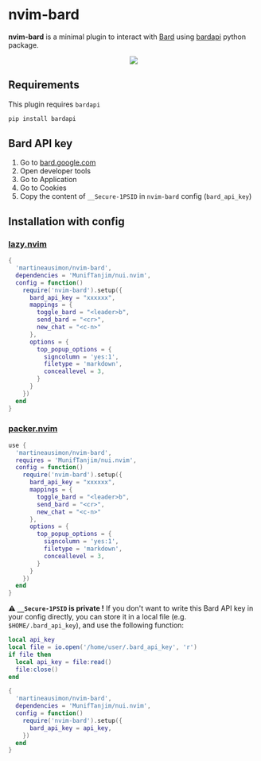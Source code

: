 # nvim-bard

**nvim-bard** is a minimal plugin to interact with [Bard](https://bard.google.com) using [bardapi](https://github.com/dsdanielpark/Bard-API) python package.

<p align="center">
<img src="https://user-images.githubusercontent.com/89019438/253833546-ecf7830b-c235-4cc8-9dad-9bf2615a0f41.png">
</p>

## Requirements

This plugin requires `bardapi`

```bash
pip install bardapi
```

## Bard API key

1. Go to [bard.google.com](https://bard.google.com)
2. Open developer tools
3. Go to Application
4. Go to Cookies
5. Copy the content of `__Secure-1PSID` in `nvim-bard` config (`bard_api_key`)

## Installation with config

### [lazy.nvim](https://github.com/folke/lazy.nvim)

```lua
{
  'martineausimon/nvim-bard',
  dependencies = 'MunifTanjim/nui.nvim',
  config = function()
    require('nvim-bard').setup({
      bard_api_key = "xxxxxx",
      mappings = {
        toggle_bard = "<leader>b",
        send_bard = "<cr>",
        new_chat = "<c-n>"
      },
      options = {
        top_popup_options = {
          signcolumn = 'yes:1',
          filetype = 'markdown',
          conceallevel = 3,
        }
      }
    })
  end
}
```

### [packer.nvim](https://github.com/wbthomason/packer.nvim)

```lua 
use { 
  'martineausimon/nvim-bard',
  requires = 'MunifTanjim/nui.nvim',
  config = function()
    require('nvim-bard').setup({
      bard_api_key = "xxxxxx",
      mappings = {
        toggle_bard = "<leader>b",
        send_bard = "<cr>",
        new_chat = "<c-n>"
      },
      options = {
        top_popup_options = {
          signcolumn = 'yes:1',
          filetype = 'markdown',
          conceallevel = 3,
        }
      }
    })
  end
}
```

**⚠ `__Secure-1PSID` is private !** If you don't want to write this Bard API key in your config directly, you can store it in a local file (e.g. `$HOME/.bard_api_key`), and use the following function:

```lua
local api_key
local file = io.open('/home/user/.bard_api_key', 'r')
if file then
  local api_key = file:read()
  file:close()
end

{
  'martineausimon/nvim-bard',
  dependencies = 'MunifTanjim/nui.nvim',
  config = function()
    require('nvim-bard').setup({
      bard_api_key = api_key,
    })
  end
}
```
